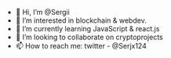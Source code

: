 - 👋 Hi, I’m @Sergii
- 👀 I’m interested in blockchain & webdev. 
- 🌱 I’m currently learning JavaScript & react.js
- 💞️ I’m looking to collaborate on cryptoprojects
- 📫 How to reach me: twitter - @Serjx124

<!---
SergX124/SergX124 is a ✨ special ✨ repository because its `README.md` (this file) appears on your GitHub profile.
You can click the Preview link to take a look at your changes.
--->
